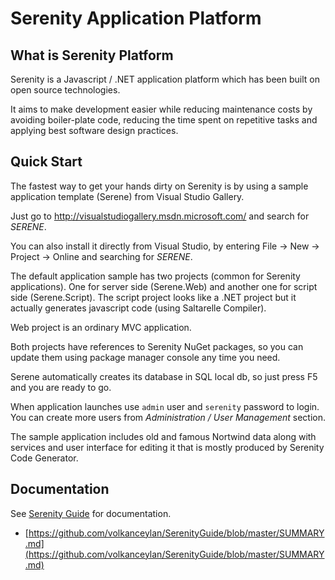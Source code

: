 Serenity Application Platform
=============================

## What is Serenity Platform

Serenity is a Javascript / .NET application platform which has been built on open source technologies. 

It aims to make development easier while reducing maintenance costs by avoiding boiler-plate code, reducing the time spent on repetitive tasks and applying best software design practices. 

## Quick Start

The fastest way to get your hands dirty on Serenity is by using a sample application template (Serene) from Visual Studio Gallery. 

Just go to http://visualstudiogallery.msdn.microsoft.com/ and search for *SERENE*.

You can also install it directly from Visual Studio, by entering File -> New -> Project -> Online and searching for *SERENE*.

The default application sample has two projects (common for Serenity applications). One for server side (Serene.Web) and another one for script side (Serene.Script). The script project looks like a .NET project but it actually generates javascript code (using Saltarelle Compiler). 

Web project is an ordinary MVC application. 

Both projects have references to Serenity NuGet packages, so you can update them using package manager console any time you need.

Serene automatically creates its database in SQL local db, so just press F5 and you are ready to go.

When application launches use `admin` user and `serenity` password to login. You can create more users from *Administration / User Management* section.

The sample application includes old and famous Nortwind data along with services and user interface for editing it that is mostly produced by Serenity Code Generator.

## Documentation


See [Serenity Guide](https://github.com/volkanceylan/SerenityGuide/blob/master/SUMMARY.md) for documentation.

* [https://github.com/volkanceylan/SerenityGuide/blob/master/SUMMARY.md](https://github.com/volkanceylan/SerenityGuide/blob/master/SUMMARY.md)



